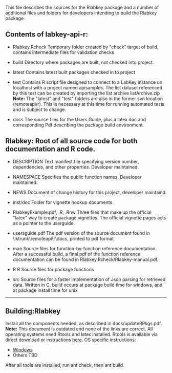 This file describes the sources for the Rlabkey package and a number of additional files and folders for developers intending to build the Rlabkey package.  


## Contents of labkey-api-r:
- Rlabkey.Rcheck		Temporary folder created by "check" target of build, contains intermediate files for validation checks
- build			Directory where packages are built, not checked into project.
- latest			Contains latest built packages checked in to project
- test			Contains R script file designed to connect to a LabKey instance on localhost with a project named apisamples.
			The list dataset referenced by this test can be created by importing the list archive listArchive.zip
   **Note:** The "latest" and "test" folders are also in the former svn location (remoteapi/r). This is necessary at this time for running automated tests and is subject to change.

- docs			The source files for the Users Guide, plus a latex doc and corresponding Pdf describing the package build environment.
			
## Rlabkey: Root of all source code for both documentation and R code.
- DESCRIPTION 	Text manifest file specifying version number, dependencies, and other properties.  Developer maintained.
- NAMESPACE	Specifies the public function names.  Developer maintained.
- NEWS		Document of change history for this project, developer maintaind.
	
- inst/doc	Folder for vignette hookup documents
 - RlabkeyExample.pdf, .R, .Rnw  	Three files that make up the official "latex" way to create package vignettes.
						The official vignette pages acts as a pointer to the userguide.
 - usersguide.pdf			The pdf version of the source document found in \lktrunk\remoteapi\r\docs, printed to pdf format
	
- man		Source files for function-by-function reference documentation.  After a successful build,
			a final pdf of the function reference documentation can be found in Rlabkey.Rcheck/Rlabkey-manual.pdf.

- R		R Source files for package functions

- src		Source files for a faster implementation of Json parsing for retrieved data.  Written in C, build occurs at package build time for windows,
			and at package install time for unix
			
						
--------------------------------------------------------------------------------------------------------------------

## Building:Rlabkey

Install all the components needed, as described in docs/updateRPkgs.pdf.
**Note:** This document is outdated and none of the links are correct. All operating systems need Rtools and latex installed. Rtools is available via
direct download or instructions [here](https://cran.r-project.org/). OS specific instructions:
- [Windows](docs/build_windows.md)
- Others TBD

After all tools are installed, run ant check, then ant build.


